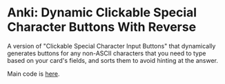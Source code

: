 # Anki: Dynamic Clickable Special Character Buttons With Reverse
A version of "Clickable Special Character Input Buttons" that dynamically generates buttons for any non-ASCII characters that you need to type based on your card's fields, and sorts them to avoid hinting at the answer.

Main code is [here](note-types.org).